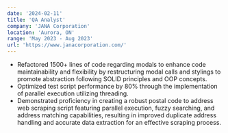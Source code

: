 ```yaml
---
date: '2024-02-11'
title: 'QA Analyst'
company: 'JANA Corporation'
location: 'Aurora, ON'
range: 'May 2023 - Aug 2023'
url: 'https://www.janacorporation.com/'
---
```


- Refactored 1500+ lines of code regarding modals to enhance code maintainability and flexibility by restructuring modal calls and stylings to promote abstraction following SOLID principles and OOP concepts.
- Optimized test script performance by 80% through the implementation of parallel execution utilizing threading.
- Demonstrated proficiency in creating a robust postal code to address web scraping script featuring parallel execution, fuzzy searching, and address matching capabilities, resulting in improved duplicate address handling and accurate data extraction for an effective scraping process.